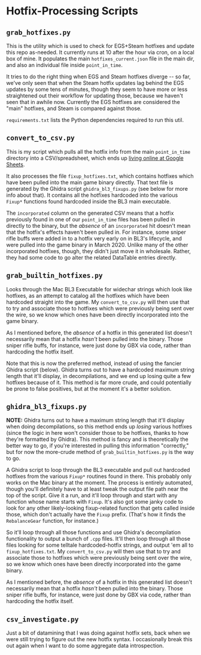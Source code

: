# Hotfix-Processing Scripts

## `grab_hotfixes.py`

This is the utility which is used to check for EGS+Steam hotfixes and
update this repo as-needed.  It currently runs at 10 after the hour via
cron, on a local box of mine.  It populates the main
`hotfixes_current.json` file in the main dir, and also an individual file
inside `point_in_time`.

It tries to do the right thing when EGS and Steam hotfixes diverge -- so
far, we've only seen that when the Steam hotfix updates lag behind the EGS
updates by some tens of minutes, though they seem to have more or less
straightened out their workflow for updating those, because we haven't seen
that in awhile now.  Currently the EGS hotfixes are considered the "main"
hotfixes, and Steam is compared against those.

`requirements.txt` lists the Python dependencies required to run this util.

## `convert_to_csv.py`

This is my script which pulls all the hotfix info from the main
`point_in_time` directory into a CSV/spreadsheet, which ends up
[living online at Google Sheets](https://drive.google.com/open?id=1kfkC2hJs0hZSr12bvrQlY0GyEH4S_KAI_xIAqnGmKnQ).

It also processes the file `fixup_hotfixes.txt`, which contains hotfixes
which have been pulled into the main game binary directly.  That text file
is generated by the Ghidra script `ghidra_bl3_fixups.py` (see below for
more info about that).  It contains all the hotfixes hardcoded into the
various `Fixup*` functions found hardcoded inside the BL3 main executable.

The `incorporated` column on the generated CSV means that a hotfix
previously found in one of our `point_in_time` files has been pulled in
directly to the binary, but the *absence* of an `incorporated` hit doesn't
mean that the hotfix's effects haven't been pulled in.  For instance, some
sniper rifle buffs were added in to a hotfix very early on in BL3's
lifecycle, and were pulled into the game binary in March 2020.  Unlike many
of the other incorporated hotfixes, though, they didn't just move it in
wholesale.  Rather, they had some code to go alter the related DataTable
entries directly.

## `grab_builtin_hotfixes.py`

Looks through the Mac BL3 Executable for widechar strings which look like
hotfixes, as an attempt to catalog all the hotfixes which have been hardcoded
straight into the game.  My `convert_to_csv.py` will then use that to try and
associate those to hotfixes which were previously being sent over the wire, so
we know which ones have been directly incorporated into the game binary.

As I mentioned before, the *absence* of a hotfix in this generated list
doesn't necessarily mean that a hotfix *hasn't* been pulled into the
binary.  Those sniper rifle buffs, for instance, were just done by GBX
via code, rather than hardcoding the hotfix itself.

Note that this is now the preferred method, instead of using the fancier
Ghidra script (below).  Ghidra turns out to have a hardcoded maximum string
length that it'll display, in decompilations, and we end up losing quite a
few hotfixes because of it.  This method is far more crude, and could
potentially be prone to false positives, but at the moment it's a better
solution.

## `ghidra_bl3_fixups.py`

**NOTE:** Ghidra turns out to have a maximum string length that it'll display
when doing decompilations, so this method ends up *losing* various hotfixes
(since the logic in here won't consider those to be hotfixes, thanks to how
they're formatted by Ghidra).  This method is fancy and is theoretically the
better way to go, if you're interested in pulling this information "correctly,"
but for now the more-crude method of `grab_builtin_hotfixes.py` is the way
to go.

A Ghidra script to loop through the BL3 executable and pull out hardcoded
hotfixes from the various `Fixup*` routines found in there.  This probably
only works on the Mac binary at the moment.  The process is entirely
automated, though you'll definitely have to at least tweak the output file
path near the top of the script.  Give it a run, and it'll loop through
and start with any function whose name starts with `Fixup`.  It's also got
some janky code to look for any other likely-looking fixup-related function
that gets called inside those, which don't actually have the `Fixup`
prefix.  (That's how it finds the `RebalanceGear` function, for instance.)

So it'll loop through all those functions and use Ghidra's decompilation
functionality to output a bunch of `.cpp` files.  It'll then loop through
all those files looking for some telltale hardcoded-hotfix strings, and
output 'em all to `fixup_hotfixes.txt`.  My `convert_to_csv.py` will then
use that to try and associate those to hotfixes which were previously
being sent over the wire, so we know which ones have been directly
incorporated into the game binary.

As I mentioned before, the *absence* of a hotfix in this generated list
doesn't necessarily mean that a hotfix *hasn't* been pulled into the
binary.  Those sniper rifle buffs, for instance, were just done by GBX
via code, rather than hardcoding the hotfix itself.

## `csv_investigate.py`

Just a bit of datamining that I was doing against hotfix sets, back when we
were still trying to figure out the new hotfix syntax.  I occasionally
break this out again when I want to do some aggregate data introspection.
